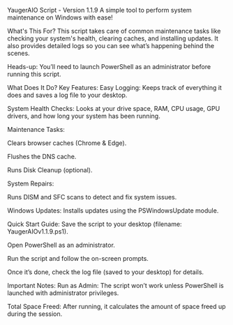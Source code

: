 YaugerAIO Script - Version 1.1.9
A simple tool to perform system maintenance on Windows with ease!

What's This For?
This script takes care of common maintenance tasks like checking your system's health, clearing caches, and installing updates. It also provides detailed logs so you can see what’s happening behind the scenes.

Heads-up: You’ll need to launch PowerShell as an administrator before running this script.

What Does It Do?
Key Features:
Easy Logging: Keeps track of everything it does and saves a log file to your desktop.

System Health Checks: Looks at your drive space, RAM, CPU usage, GPU drivers, and how long your system has been running.

Maintenance Tasks:

Clears browser caches (Chrome & Edge).

Flushes the DNS cache.

Runs Disk Cleanup (optional).

System Repairs:

Runs DISM and SFC scans to detect and fix system issues.

Windows Updates: Installs updates using the PSWindowsUpdate module.

Quick Start Guide:
Save the script to your desktop (filename: YaugerAIOv1.1.9.ps1).

Open PowerShell as an administrator.

Run the script and follow the on-screen prompts.

Once it’s done, check the log file (saved to your desktop) for details.

Important Notes:
Run as Admin: The script won’t work unless PowerShell is launched with administrator privileges.

Total Space Freed: After running, it calculates the amount of space freed up during the session.
